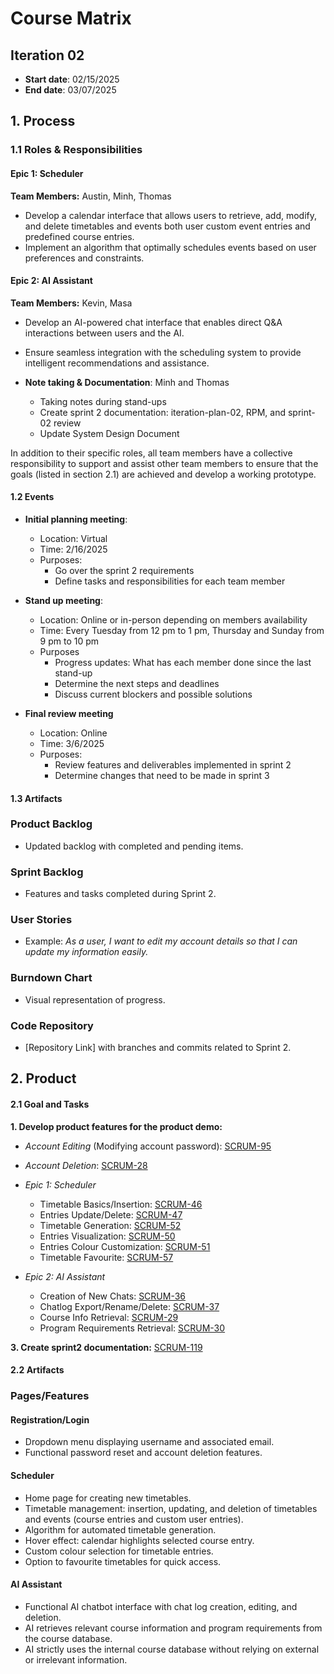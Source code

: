 # Course Matrix

## Iteration 02

- **Start date**: 02/15/2025
- **End date**: 03/07/2025

## 1. Process

### 1.1 Roles & Responsibilities

#### Epic 1: Scheduler

**Team Members:** Austin, Minh, Thomas

- Develop a calendar interface that allows users to retrieve, add, modify, and delete timetables and events both user custom event entries and predefined course entries.
- Implement an algorithm that optimally schedules events based on user preferences and constraints.

#### Epic 2: AI Assistant

**Team Members:** Kevin, Masa

- Develop an AI-powered chat interface that enables direct Q&A interactions between users and the AI.
- Ensure seamless integration with the scheduling system to provide intelligent recommendations and assistance.

- **Note taking & Documentation**: Minh and Thomas
  - Taking notes during stand-ups
  - Create sprint 2 documentation: iteration-plan-02, RPM, and sprint-02 review
  - Update System Design Document

In addition to their specific roles, all team members have a collective responsibility to support and assist other team members to ensure that the goals (listed in section 2.1) are achieved and develop a working prototype.

#### 1.2 Events

- **Initial planning meeting**:

  - Location: Virtual
  - Time: 2/16/2025
  - Purposes:
    - Go over the sprint 2 requirements
    - Define tasks and responsibilities for each team member

- **Stand up meeting**:

  - Location: Online or in-person depending on members availability
  - Time: Every Tuesday from 12 pm to 1 pm, Thursday and Sunday from 9 pm to 10 pm
  - Purposes
    - Progress updates: What has each member done since the last stand-up
    - Determine the next steps and deadlines
    - Discuss current blockers and possible solutions

- **Final review meeting**
  - Location: Online
  - Time: 3/6/2025
  - Purposes:
    - Review features and deliverables implemented in sprint 2
    - Determine changes that need to be made in sprint 3

#### 1.3 Artifacts

### Product Backlog

- Updated backlog with completed and pending items.

### Sprint Backlog

- Features and tasks completed during Sprint 2.

### User Stories

- Example: _As a user, I want to edit my account details so that I can update my information easily._

### Burndown Chart

- Visual representation of progress.

### Code Repository

- [Repository Link] with branches and commits related to Sprint 2.

## 2. Product

#### 2.1 Goal and Tasks

**1. Develop product features for the product demo:**

- _Account Editing_ (Modifying account password): [SCRUM-95](https://cscc01-course-matrix.atlassian.net/jira/software/projects/SCRUM/boards/1/backlog?selectedIssue=SCRUM-95)
- _Account Deletion_: [SCRUM-28](https://cscc01-course-matrix.atlassian.net/jira/software/projects/SCRUM/boards/1/backlog?selectedIssue=SCRUM-28)

- _Epic 1: Scheduler_

  - Timetable Basics/Insertion: [SCRUM-46](https://cscc01-course-matrix.atlassian.net/browse/SCRUM-46)
  - Entries Update/Delete: [SCRUM-47](https://cscc01-course-matrix.atlassian.net/browse/SCRUM-47)
  - Timetable Generation: [SCRUM-52](https://cscc01-course-matrix.atlassian.net/browse/SCRUM-52)
  - Entries Visualization: [SCRUM-50](https://cscc01-course-matrix.atlassian.net/browse/SCRUM-50)
  - Entries Colour Customization: [SCRUM-51](https://cscc01-course-matrix.atlassian.net/browse/SCRUM-51)
  - Timetable Favourite: [SCRUM-57](https://cscc01-course-matrix.atlassian.net/browse/SCRUM-57)

- _Epic 2: AI Assistant_
  - Creation of New Chats: [SCRUM-36](https://cscc01-course-matrix.atlassian.net/browse/SCRUM-36)
  - Chatlog Export/Rename/Delete: [SCRUM-37](https://cscc01-course-matrix.atlassian.net/browse/SCRUM-37)
  - Course Info Retrieval: [SCRUM-29](https://cscc01-course-matrix.atlassian.net/browse/SCRUM-29)
  - Program Requirements Retrieval: [SCRUM-30](https://cscc01-course-matrix.atlassian.net/browse/SCRUM-30)

**3. Create sprint2 documentation:** [SCRUM-119](https://cscc01-course-matrix.atlassian.net/browse/SCRUM-119)

#### 2.2 Artifacts

### Pages/Features

#### Registration/Login

- Dropdown menu displaying username and associated email.
- Functional password reset and account deletion features.

#### Scheduler

- Home page for creating new timetables.
- Timetable management: insertion, updating, and deletion of timetables and events (course entries and custom user entries).
- Algorithm for automated timetable generation.
- Hover effect: calendar highlights selected course entry.
- Custom colour selection for timetable entries.
- Option to favourite timetables for quick access.

#### AI Assistant

- Functional AI chatbot interface with chat log creation, editing, and deletion.
- AI retrieves relevant course information and program requirements from the course database.
- AI strictly uses the internal course database without relying on external or irrelevant information.
